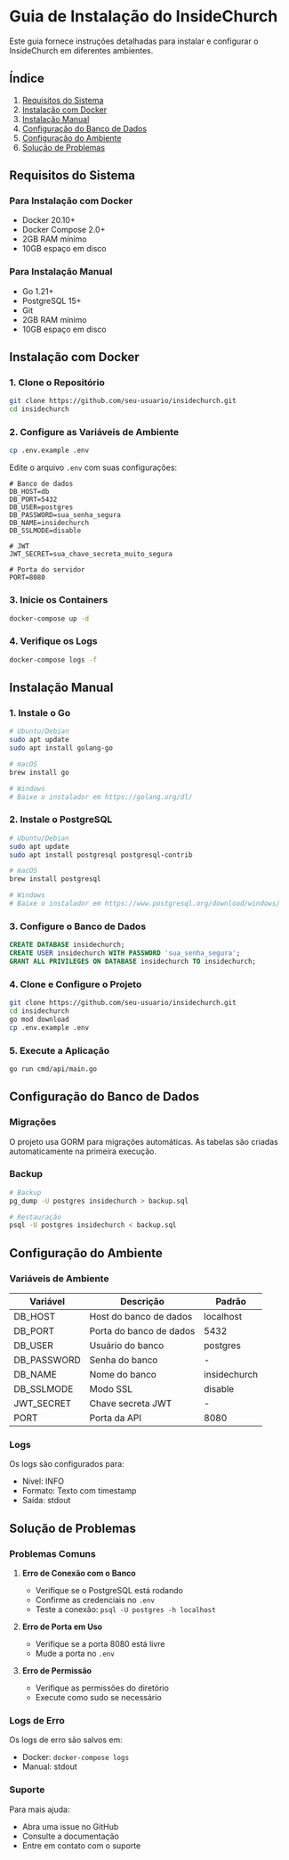 # Guia de Instalação do InsideChurch

Este guia fornece instruções detalhadas para instalar e configurar o InsideChurch em diferentes ambientes.

## Índice
1. [Requisitos do Sistema](#requisitos-do-sistema)
2. [Instalação com Docker](#instalação-com-docker)
3. [Instalação Manual](#instalação-manual)
4. [Configuração do Banco de Dados](#configuração-do-banco-de-dados)
5. [Configuração do Ambiente](#configuração-do-ambiente)
6. [Solução de Problemas](#solução-de-problemas)

## Requisitos do Sistema

### Para Instalação com Docker
- Docker 20.10+
- Docker Compose 2.0+
- 2GB RAM mínimo
- 10GB espaço em disco

### Para Instalação Manual
- Go 1.21+
- PostgreSQL 15+
- Git
- 2GB RAM mínimo
- 10GB espaço em disco

## Instalação com Docker

### 1. Clone o Repositório
```bash
git clone https://github.com/seu-usuario/insidechurch.git
cd insidechurch
```

### 2. Configure as Variáveis de Ambiente
```bash
cp .env.example .env
```

Edite o arquivo `.env` com suas configurações:
```env
# Banco de dados
DB_HOST=db
DB_PORT=5432
DB_USER=postgres
DB_PASSWORD=sua_senha_segura
DB_NAME=insidechurch
DB_SSLMODE=disable

# JWT
JWT_SECRET=sua_chave_secreta_muito_segura

# Porta do servidor
PORT=8080
```

### 3. Inicie os Containers
```bash
docker-compose up -d
```

### 4. Verifique os Logs
```bash
docker-compose logs -f
```

## Instalação Manual

### 1. Instale o Go
```bash
# Ubuntu/Debian
sudo apt update
sudo apt install golang-go

# macOS
brew install go

# Windows
# Baixe o instalador em https://golang.org/dl/
```

### 2. Instale o PostgreSQL
```bash
# Ubuntu/Debian
sudo apt update
sudo apt install postgresql postgresql-contrib

# macOS
brew install postgresql

# Windows
# Baixe o instalador em https://www.postgresql.org/download/windows/
```

### 3. Configure o Banco de Dados
```sql
CREATE DATABASE insidechurch;
CREATE USER insidechurch WITH PASSWORD 'sua_senha_segura';
GRANT ALL PRIVILEGES ON DATABASE insidechurch TO insidechurch;
```

### 4. Clone e Configure o Projeto
```bash
git clone https://github.com/seu-usuario/insidechurch.git
cd insidechurch
go mod download
cp .env.example .env
```

### 5. Execute a Aplicação
```bash
go run cmd/api/main.go
```

## Configuração do Banco de Dados

### Migrações
O projeto usa GORM para migrações automáticas. As tabelas são criadas automaticamente na primeira execução.

### Backup
```bash
# Backup
pg_dump -U postgres insidechurch > backup.sql

# Restauração
psql -U postgres insidechurch < backup.sql
```

## Configuração do Ambiente

### Variáveis de Ambiente
| Variável | Descrição | Padrão |
|----------|-----------|---------|
| DB_HOST | Host do banco de dados | localhost |
| DB_PORT | Porta do banco de dados | 5432 |
| DB_USER | Usuário do banco | postgres |
| DB_PASSWORD | Senha do banco | - |
| DB_NAME | Nome do banco | insidechurch |
| DB_SSLMODE | Modo SSL | disable |
| JWT_SECRET | Chave secreta JWT | - |
| PORT | Porta da API | 8080 |

### Logs
Os logs são configurados para:
- Nível: INFO
- Formato: Texto com timestamp
- Saída: stdout

## Solução de Problemas

### Problemas Comuns

1. **Erro de Conexão com o Banco**
   - Verifique se o PostgreSQL está rodando
   - Confirme as credenciais no `.env`
   - Teste a conexão: `psql -U postgres -h localhost`

2. **Erro de Porta em Uso**
   - Verifique se a porta 8080 está livre
   - Mude a porta no `.env`

3. **Erro de Permissão**
   - Verifique as permissões do diretório
   - Execute como sudo se necessário

### Logs de Erro
Os logs de erro são salvos em:
- Docker: `docker-compose logs`
- Manual: stdout

### Suporte
Para mais ajuda:
- Abra uma issue no GitHub
- Consulte a documentação
- Entre em contato com o suporte 